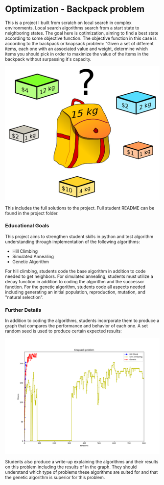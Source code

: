 # Optimization - Backpack problem

This is a project I built from scratch on local search in complex environments. Local search algorithms search from a start state to neighboring states. The goal here is optimization, aiming to find a best state according to some objective function. The objective function in this case is according to the backpack or knapsack problem: "Given a set of different items, each one with an associated value and weight, determine which items you should pick in order to maximize the value of the items in the backpack without surpassing it's capacity.

![backpack problem](https://github.com/cbeveridge00/Connor_Portfolio/blob/main/backpack/Optimization/knapsack.png?raw=true)

This includes the full solutions to the project. Full student README can be found in the project folder. 

### Educational Goals

This project aims to strengthen student skills in python and test algorithm understanding through implementation of the following algorithms:

 - Hill Climbing
 - Simulated Annealing
 - Genetic Algorithm

For hill climbing, students code the base algorithm in addition to code needed to get neighbors. For simulated annealing, students must utilize a decay function in addition to coding the algorithm and the successor function. For the genetic algorithm, students code all aspects needed including generating an initial population, reproduction, mutation, and "natural selection".


### Further Details


In addition to coding the algorithms, students incorporate them to produce a graph that compares the performance and behavior of each one. A set random seed is used to produce certain expected results:

![backpack graph](https://github.com/cbeveridge00/Connor_Portfolio/blob/main/backpack/Optimization/Knapsack_graph.png?raw=true)

Students also produce a write-up explaining the algorithms and their results on this problem including the results of in the graph. They should understand which type of problems these algorithms are suited for and that the genetic algorithm is superior for this problem.
